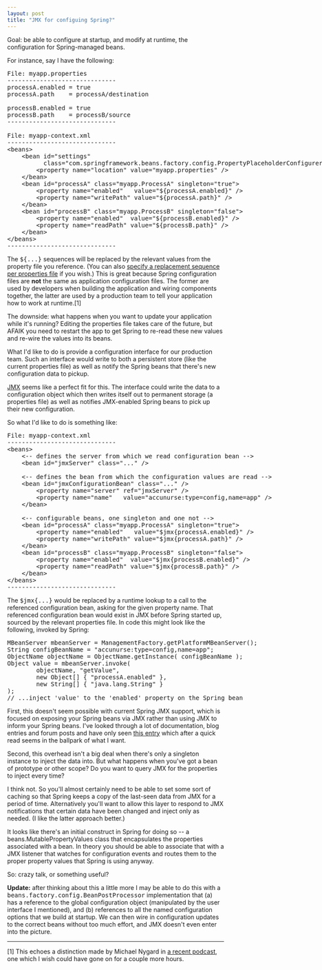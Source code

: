 ```yaml
---
layout: post
title: "JMX for configuing Spring?"
---
```




<p>Goal: be able to configure at startup, and modify at runtime,
the configuration for Spring-managed beans.</p>

<p>For instance, say I have the following:</p>

<pre class="sourceCode">
File: myapp.properties
------------------------------
processA.enabled = true
processA.path    = processA/destination

processB.enabled = true
processB.path    = processB/source
------------------------------

File: myapp-context.xml
------------------------------
&lt;beans&gt;
    &lt;bean id="settings"
          class="com.springframework.beans.factory.config.PropertyPlaceholderConfigurer"&gt;
        &lt;property name="location" value="myapp.properties" /&gt;
    &lt;/bean&gt;
    &lt;bean id="processA" class="myapp.ProcessA" singleton="true"&gt;
        &lt;property name="enabled"   value="${processA.enabled}" /&gt;
        &lt;property name="writePath" value="${processA.path}" /&gt;
    &lt;/bean&gt;
    &lt;bean id="processB" class="myapp.ProcessB" singleton="false"&gt;
        &lt;property name="enabled"  value="${processB.enabled}" /&gt;
        &lt;property name="readPath" value="${processB.path}" /&gt;
    &lt;/bean&gt;
&lt;/beans&gt;
------------------------------
</pre>

<p>The <tt>${...}</tt> sequences will be replaced by the relevant
values from the property file you reference. (You can also
<a
href=/2005/07/26/multiple_separate_propertyplaceholderconfigurers_in_spring.html">specify
a replacement sequence per properties file</a> if you wish.) This
is great because Spring configuration files are <b>not</b> the
same as application configuration files. The former are used by
developers when building the application and wiring components
together, the latter are used by a production team to tell your
application how to work at runtime.[1]</p>

<p>The downside: what happens when you want to update your
application while it's running? Editing the properties file takes
care of the future, but AFAIK you need to restart the app to get Spring
to re-read these new values and re-wire the values into its
beans.</p>

<p>What I'd like to do is provide a configuration interface for
our production team. Such an interface would write to both a
persistent store (like the current properties file) as well as
notify the Spring beans that there's new configuration data to
pickup.</p>

<p><a href="http://java.sun.com/javase/technologies/core/mntr-mgmt/javamanagement/">JMX</a>
seems like a perfect fit for this. The interface could write the
data to a configuration object which then writes itself out to
permanent storage (a properties file) as well as notifies
JMX-enabled Spring beans to pick up their new configuration.</p>

<p>So what I'd like to do is something like:</p>

<pre class="sourceCode">
File: myapp-context.xml
------------------------------
&lt;beans&gt;
    &lt;-- defines the server from which we read configuration bean --&gt;
    &lt;bean id="jmxServer" class="..." /&gt;

    &lt;-- defines the bean from which the configuration values are read --&gt;
    &lt;bean id="jmxConfigurationBean" class="..." /&gt;
        &lt;property name="server" ref="jmxServer" /&gt;
        &lt;property name="name"   value="accunurse:type=config,name=app" /&gt;
    &lt;/bean&gt;

    &lt;-- configurable beans, one singleton and one not --&gt;
    &lt;bean id="processA" class="myapp.ProcessA" singleton="true"&gt;
        &lt;property name="enabled"   value="$jmx{processA.enabled}" /&gt;
        &lt;property name="writePath" value="$jmx{processA.path}" /&gt;
    &lt;/bean&gt;
    &lt;bean id="processB" class="myapp.ProcessB" singleton="false"&gt;
        &lt;property name="enabled"  value="$jmx{processB.enabled}" /&gt;
        &lt;property name="readPath" value="$jmx{processB.path}" /&gt;
    &lt;/bean&gt;
&lt;/beans&gt;
------------------------------
</pre>

<p>The <tt>$jmx{...}</tt> would be replaced by a runtime lookup
to a call to the referenced configuration bean, asking for the
given property name. That referenced configuration bean would
exist in JMX before Spring started up, sourced by the relevant
properties file. In code this might look like the following,
invoked by Spring:</p>

<pre class="sourceCode">
MBeanServer mbeanServer = ManagementFactory.getPlatformMBeanServer();
String configBeanName = "accunurse:type=config,name=app";
ObjectName objectName = ObjectName.getInstance( configBeanName );
Object value = mbeanServer.invoke( 
        objectName, "getValue", 
        new Object[] { "processA.enabled" },
        new String[] { "java.lang.String" } 
);
// ...inject 'value' to the 'enabled' property on the Spring bean
</pre>

<p>First, this doesn't seem possible with current Spring JMX
support, which is focused on exposing your Spring beans via JMX
rather than using JMX to inform your Spring beans. I've looked
through a lot of documentation, blog entries and forum posts and
have only seen <a
href="http://www.jroller.com/bogie14/entry/did_java_5_forget_jmx">this
entry</a> which after a quick read seems in the ballpark of what
I want.</p>

<p>Second, this overhead isn't a big deal when there's only a
singleton instance to inject the data into. But what
happens when you've got a bean of prototype or other scope? Do
you want to query JMX for the properties to inject every
time?</p>

<p>I think not. So you'll almost certainly need to be able to set
some sort of caching so that Spring keeps a copy of the last-seen
data from JMX for a period of time. Alternatively you'll want to
allow this layer to respond to JMX notifications that certain
data have been changed and inject only as needed. (I like the
latter approach better.)</p>

<p>It looks like there's an initial construct in Spring for doing
so -- a beans.MutablePropertyValues class that encapsulates the
properties associated with a bean. In theory you should be able
to associate that with a JMX listener that watches for
configuration events and routes them to the proper property
values that Spring is using anyway.</p>

<p>So: crazy talk, or something useful?</p>

<p><b>Update:</b> after thinking about this a little more I may
be able to do this with a
<tt>beans.factory.config.BeanPostProcessor</tt> implementation
that (a) has a reference to the global configuration object
(manipulated by the user interface I mentioned), and (b)
references to all the named configuration options that we build
at startup. We can then wire in configuration updates to the
correct beans without too much effort, and JMX doesn't even enter
into the picture.</p>

<hr noshade="noshade" />

<p>[1] This echoes a distinction made by Michael Nygard in 
<a href="http://www.se-radio.net/podcast/2009-05/episode-134-release-it-michael-nygard">a
recent podcast</a>, one which I wish could have gone on for a
couple more hours.</p>



